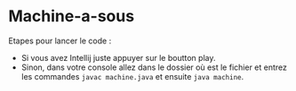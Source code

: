 # Machine-a-sous

Etapes pour lancer le code :

- Si vous avez Intellij juste appuyer sur le boutton play.
- Sinon, dans votre console allez dans le dossier où est le fichier et entrez les commandes ```javac machine.java``` et ensuite ```java machine```.
